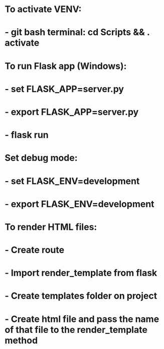 # To activate VENV:
# - git bash terminal:  cd Scripts && . activate

# To run Flask app (Windows):
# - set FLASK_APP=server.py
# - export FLASK_APP=server.py
# - flask run

# Set debug mode:
# - set FLASK_ENV=development
# - export FLASK_ENV=development

# To render HTML files:
# - Create route
# - Import render_template from flask
# - Create templates folder on project
# - Create html file and pass the name of that file to the render_template method